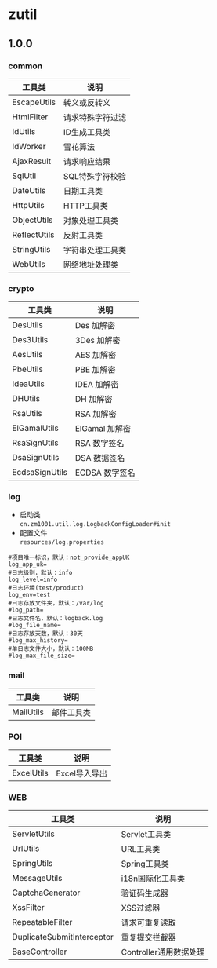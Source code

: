 # zutil

## 1.0.0
### common
|工具类 			|说明 			|
|-----------------|-----------------|
|EscapeUtils  	  |转义或反转义		|
|HtmlFilter   	  |请求特殊字符过滤	   |
|IdUtils 	  	  |ID生成工具类		 |
|IdWorker 	  	  |雪花算法 		 |
|AjaxResult   	  |请求响应结果 		|
|SqlUtil 	  	  |SQL特殊字符校验 	|
|DateUtils 	  	  |日期工具类 		 |
|HttpUtils 	  	  |HTTP工具类		  |
|ObjectUtils  	  |对象处理工具类 	    |
|ReflectUtils 	  |反射工具类 		 |
|StringUtils  	  |字符串处理工具类    |
|WebUtils	  	  |网络地址处理类      |

### crypto
|工具类 			|说明 			|
|-----------------|-----------------|
|DesUtils   	  |Des 加解密 		  |
|Des3Utils 	  	  |3Des 加解密		  |
|AesUtils	  	  |AES 加解密        |
|PbeUtils	  	  |PBE 加解密 		  |
|IdeaUtils	 	  |IDEA 加解密       |
|DHUtils	  	  |DH 加解密         |
|RsaUtils 	  	  |RSA 加解密        |
|ElGamalUtils 	  |ElGamal 加解密    |
|RsaSignUtils  	  |RSA 数字签名      |
|DsaSignUtils 	  |DSA 数据签名      |
|EcdsaSignUtils	  |ECDSA 数字签名    |

### log
- 启动类  
  `cn.zm1001.util.log.LogbackConfigLoader#init`
- 配置文件  
  `resources/log.properties`
```
#项目唯一标识，默认：not_provide_appUK
log_app_uk=
#日志级别，默认：info
log_level=info
#日志环境(test/product)
log_env=test
#日志存放文件夹，默认：/var/log
#log_path=
#日志文件名，默认：logback.log
#log_file_name=
#日志存放天数，默认：30天
#log_max_history=
#单日志文件大小，默认：100MB
#log_max_file_size=
```

### mail
|工具类 			|说明 			|
|-----------------|-----------------|
|MailUtils   	  |邮件工具类         |

### POI
|工具类 			|说明 			|
|-----------------|-----------------|
|ExcelUtils   	  |Excel导入导出     |

### WEB
|工具类 			|说明 			|
|-----------------|-----------------|
|ServletUtils     |Servlet工具类     |
|UrlUtils         |URL工具类         |
|SpringUtils      |Spring工具类      |
|MessageUtils     |i18n国际化工具类   |
|CaptchaGenerator |验证码生成器       |
|XssFilter		  |XSS过滤器         |
|RepeatableFilter |请求可重复读取      |
|DuplicateSubmitInterceptor |重复提交拦截器 |
|BaseController	  |Controller通用数据处理 |


